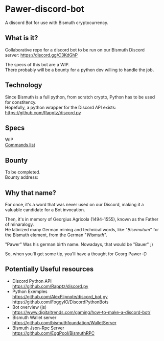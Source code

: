# Pawer-discord-bot
A discord Bot for use with Bismuth cryptocurrency.

## What is it?

Collaborative repo for a discord bot to be run on our Bismuth Discord server: https://discord.gg/C3KdGhP

The specs of this bot are a WIP.  
There probably will be a bounty for a python dev willing to handle the job.

## Technology

Since Bismuth is a full python, from scratch crypto, Python has to be used for constitency.  
Hopefully, a python wrapper for the Discord API exists: https://github.com/Rapptz/discord.py

## Specs

WIP  
[Commands list](commands.md)

## Bounty

To be completed.  
Bounty address: 

## Why that name?

For once, it's a word that was never used on our Discord, making it a valuable candidate for a Bot invocation.

Then, it's in memory of Georgius Agricola (1494-1555), known as the Father of minaralogy.  
He latinized many German mining and technical words, like "*Bisemutum*" for the Bismuth element, from the German "*Wismuth*".

"Pawer" Was his german birth name. Nowadays, that would be "Bauer" ;)

So, when you'll get some tip, you'll have a thought for Georg Pawer :D

## Potentially Useful resources

- Discord Python API  
  https://github.com/Rapptz/discord.py
- Python Exemples  
  https://github.com/AlexFlipnote/discord_bot.py  
  https://github.com/FoggyIO/DiscordPythonBots  
- Bot overview (js)  
  https://www.digitaltrends.com/gaming/how-to-make-a-discord-bot/
- Bismuth Wallet server  
  https://github.com/bismuthfoundation/WalletServer
- Bismuth Json-Rpc Server  
  https://github.com/EggPool/BismuthRPC
